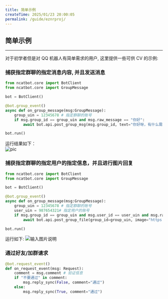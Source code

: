 ```yaml
---
title: 简单示例
createTime: 2025/01/23 20:00:05
permalink: /guide/eznrproj/
---
```

## 简单示例

---
对于初学者但是对 QQ 机器人有简单需求的用户, 这里提供一些可供 CV 的示例:

### 捕获指定群聊的指定消息内容, 并且发送消息

```python
from ncatbot.core import BotClient
from ncatbot.core import GroupMessage

bot = BotClient()

@bot.group_event()
async def on_group_message(msg:GroupMessage):
    group_uin = 12345678 # 指定群聊的账号
    if msg.group_id == group_uin and msg.raw_message == "你好":
        await bot.api.post_group_msg(msg.group_id, text="你好呀，有什么需要我帮忙的吗？")

bot.run()
```

运行结果如下：  
![pic](https://foruda.gitee.com/images/1737626227690770562/ae0bc55c_13790314.png)

### 捕获指定群聊的指定用户的指定信息，并且进行图片回复

```python
from ncatbot.core import BotClient
from ncatbot.core import GroupMessage

bot = BotClient()

@bot.group_event()
async def on_group_message(msg:GroupMessage):
    group_uin = 12345678 # 指定群聊的账号
    user_uin = 987654321# 指定用户的账号
    if msg.group_id == group_uin and msg.user_id == user_uin and msg.raw_message == "你好":
        await bot.api.post_group_file(group_id=group_uin, image="https://gitee.com/li-yihao0328/nc_bot/raw/master/logo.png")# 文件路径支持本地绝对路径，相对路径，网址以及base64

bot.run()
```

运行如下:
![输入图片说明](https://foruda.gitee.com/images/1737626482165344411/5bba3f8f_13790314.png)

### 通过好友/加群请求

```python
@bot.request_event()
def on_request_event(msg: Request):
    comment = msg.comment # 验证信息
    if "不要通过" in comment:
        msg.reply_sync(False, comment="通过")
    else:
        msg.reply_sync(True, comment="通过")
```